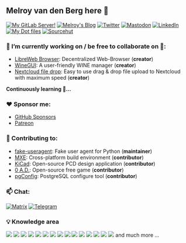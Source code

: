 ## Melroy van den Berg here 👋

[![My GitLab Server!](https://img.shields.io/badge/GitLab-330F63?style=for-the-badge&logo=gitlab&logoColor=white)](https://gitlab.melroy.org/melroy)
[![Melroy's Blog](https://img.shields.io/badge/Blog-orange?style=for-the-badge&logo=wordpress&logoColor=white)](https://blog.melroy.org)
[![Twitter](https://img.shields.io/badge/Twitter-1DA1F2?style=for-the-badge&logo=twitter&logoColor=white)](https://twitter.com/RealMelroy)
[![Mastodon](https://img.shields.io/badge/Mastodon-5C4DE4?style=for-the-badge&logo=mastodon&logoColor=white)]([https://twitter.com/RealMelroy](https://mastodon.melroy.org/@melroy))
[![LinkedIn](https://img.shields.io/badge/LinkedIn-0077B5?style=for-the-badge&logo=linkedin&logoColor=white)](https://www.linkedin.com/in/melroyvandenberg/)
[![My Dot files](https://img.shields.io/badge/Dot%20Files-green?style=for-the-badge&logo=Linux&logoColor=white)](https://gitlab.melroy.org/melroy/dotfiles)
[![Sourcehut](https://img.shields.io/badge/Sourcehut-gray?style=for-the-badge&logo=circle&logoColor=white)](https://sr.ht/~melroy/)

### 🔭 I’m currently working on / be free to collaborate on 🚀:

* [LibreWeb Browser](https://gitlab.melroy.org/libreweb/browser): Decentralized Web-Browser (**creator**)
* [WineGUI](https://gitlab.melroy.org/melroy/winegui): A user-friendly WINE manager (**creator**)
* [Nextcloud file drop](https://gitlab.melroy.org/melroy/nextcloud-file-drop): Easy to use drag & drop file upload to Nextcloud with maximum speed (**creator**)

**Continuously learning 📕...**

### ❤️ Sponsor me:

* [GitHub Sponsors](https://github.com/sponsors/danger89)
* [Patreon](https://www.patreon.com/Melroy)

### 💼 Contributing to:

* [fake-useragent](https://github.com/fake-useragent/fake-useragent): Fake user agent for Python (**maintainer**)
* [MXE](https://github.com/mxe/mxe): Cross-platform build environment (**contributor**)
* [KiCad](https://www.kicad.org/): Open-source PCD design application (**contributor**)
* [0 A.D.](https://play0ad.com/): Open-source free game (**contributor**)
* [pgConfig](https://www.pgconfig.org): PostgreSQL configure tool (**contributor**)

### 📫 Chat:

[![Matrix](https://img.shields.io/badge/Matrix-0dbd8b?style=for-the-badge&logo=matrix&logoColor=white)](https://matrix.to/#/@melroy:melroy.org)
[![Telegram](https://img.shields.io/badge/Telegram-2CA5E0?style=for-the-badge&logo=telegram&logoColor=white)](https://t.me/melroyvandenberg)

### 💡 Knowledge area 

![](https://img.shields.io/badge/C-00599C?style=for-the-badge&logo=c&logoColor=white)
![](https://img.shields.io/badge/C%2B%2B-00599C?style=for-the-badge&logo=c%2B%2B&logoColor=white)
![](https://img.shields.io/badge/Python-14354C?style=for-the-badge&logo=python&logoColor=white)
![](https://img.shields.io/badge/TypeScript-007ACC?style=for-the-badge&logo=typescript&logoColor=white)
![](https://img.shields.io/badge/JavaScript-F7DF1E?style=for-the-badge&logo=javascript&logoColor=black)
![](https://img.shields.io/badge/Node.js-43853D?style=for-the-badge&logo=node.js&logoColor=white)
![](https://img.shields.io/badge/Python-3776AB?style=for-the-badge&logo=python&logoColor=white)
![](https://img.shields.io/badge/Java-ED8B00?style=for-the-badge&logo=java&logoColor=white)
![](https://img.shields.io/badge/PHP-777BB4?style=for-the-badge&logo=php&logoColor=white)
![](https://img.shields.io/badge/Rust-000000?style=for-the-badge&logo=rust&logoColor=white)
![](https://img.shields.io/badge/Shell_Script-121011?style=for-the-badge&logo=gnu-bash&logoColor=white)
![](https://img.shields.io/badge/Angular-DD0031?style=for-the-badge&logo=angular&logoColor=white)
![](https://img.shields.io/badge/MySQL-00000F?style=for-the-badge&logo=mysql&logoColor=white)
![](https://img.shields.io/badge/PostgreSQL-316192?style=for-the-badge&logo=postgresql&logoColor=white)
![](https://img.shields.io/badge/MongoDB-4EA94B?style=for-the-badge&logo=mongodb&logoColor=white)
and much more ...
